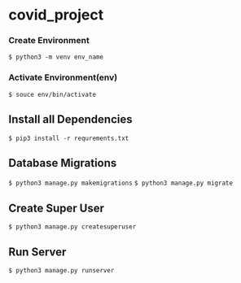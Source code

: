 # covid_project

### Create Environment
`$ python3 -m venv env_name`

### Activate Environment(env)
`$ souce env/bin/activate`

## Install all Dependencies
`$ pip3 install -r requrements.txt`

## Database Migrations
`$ python3 manage.py makemigrations`
`$ python3 manage.py migrate`

## Create Super User
`$ python3 manage.py createsuperuser`

## Run Server
`$ python3 manage.py runserver`
